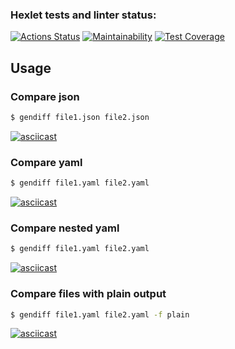 ### Hexlet tests and linter status:
[![Actions Status](https://github.com/anatolyburtsev/frontend-project-lvl2/workflows/hexlet-check/badge.svg)](https://github.com/anatolyburtsev/frontend-project-lvl2/actions)
[![Maintainability](https://api.codeclimate.com/v1/badges/0f59942315935c352ae2/maintainability)](https://codeclimate.com/github/anatolyburtsev/frontend-project-lvl2/maintainability)
[![Test Coverage](https://api.codeclimate.com/v1/badges/0f59942315935c352ae2/test_coverage)](https://codeclimate.com/github/anatolyburtsev/frontend-project-lvl2/test_coverage)

## Usage

### Compare json
```sh
$ gendiff file1.json file2.json
```
[![asciicast](https://asciinema.org/a/nsTaEY4ZLq1wu9iKAZGgrrEYn.svg)](https://asciinema.org/a/nsTaEY4ZLq1wu9iKAZGgrrEYn)

### Compare yaml
```sh
$ gendiff file1.yaml file2.yaml
```
[![asciicast](https://asciinema.org/a/ZxdY3Oj24xWioxUmWC5sdNfiC.svg)](https://asciinema.org/a/ZxdY3Oj24xWioxUmWC5sdNfiC)


### Compare nested yaml
```sh
$ gendiff file1.yaml file2.yaml
```
[![asciicast](https://asciinema.org/a/W4NYWYAEwuSUDzVJg9Eg2rStt.svg)](https://asciinema.org/a/W4NYWYAEwuSUDzVJg9Eg2rStt)

### Compare files with plain output
```sh
$ gendiff file1.yaml file2.yaml -f plain
```
[![asciicast](https://asciinema.org/a/QhPYnPY1PaR1SBSi3z8R9GbQj.svg)](https://asciinema.org/a/QhPYnPY1PaR1SBSi3z8R9GbQj)
